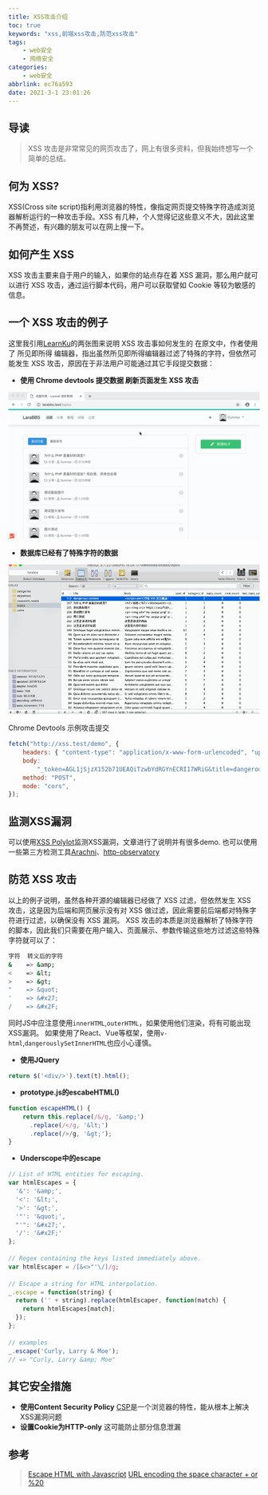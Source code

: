 ```yaml
---
title: XSS攻击介绍
toc: true
keywords: "xss,前端xss攻击,防范xss攻击"
tags:
    - web安全
    - 网络安全
categories:
    - web安全
abbrlink: ec76a593
date: 2021-3-1 23:01:26
---
```


## 导读

> XSS 攻击是非常常见的网页攻击了，网上有很多资料，但我始终想写一个简单的总结。

## 何为 XSS?

XSS(Cross site script)指利用浏览器的特性，像指定网页提交特殊字符造成浏览器解析运行的一种攻击手段。XSS 有几种，个人觉得记这些意义不大，因此这里不再赘述，有兴趣的朋友可以在网上搜一下。

## 如何产生 XSS

XSS 攻击主要来自于用户的输入，如果你的站点存在着 XSS 漏洞，那么用户就可以进行 XSS 攻击，通过运行脚本代码，用户可以获取譬如 Cookie 等较为敏感的信息。

## 一个 XSS 攻击的例子

这里我引用[LearnKu](https://learnku.com/)的两张图来说明 XSS 攻击事如何发生的
在原文中，作者使用了 所见即所得 编辑器，指出虽然所见即所得编辑器过滤了特殊的字符，但依然可能发生 XSS 攻击，原因在于非法用户可能通过其它手段提交数据：

-   **使用 Chrome devtools 提交数据 刷新页面发生 XSS 攻击**

![xss-demo-1](/static/img/posts/xss-demo1.gif)

<!-- more -->

-   **数据库已经有了特殊字符的数据**

![xss-demo-2](/static/img/posts/xss-demo2.gif)

Chrome Devtools 示例攻击提交

```javascript
fetch("http://xss.test/demo", {
    headers: { "content-type": "application/x-www-form-urlencoded", "upgrade-insecure-requests": "1" },
    body:
        "_token=AGL1jSjzX152b71UEAQiTzwbYdRGYnECRI17WRiG&title=dangerous%20content+&category_id=2&body=%3Cscript%3Ealert%28%27%E5%AD%98%E5%9C%A8%20XSS%20%E5%AE%89%E5%85%A8%E5%A8%81%E8%83%81%EF%BC%81%27%29%3C%2Fscript%3E",
    method: "POST",
    mode: "cors",
});
```

## 监测XSS漏洞
可以使用[XSS Polylot](https://github.com/0xsobky/HackVault/wiki/Unleashing-an-Ultimate-XSS-Polyglot)监测XSS漏洞，文章进行了说明并有很多demo.
也可以使用一些第三方检测工具[Arachni](https://github.com/Arachni/arachni)、[http-observatory](https://github.com/mozilla/http-observatory/)

## 防范 XSS 攻击

以上的例子说明，虽然各种开源的编辑器已经做了 XSS 过滤，但依然发生 XSS 攻击，这是因为后端和网页展示没有对 XSS 做过滤，因此需要前后端都对特殊字符进行过滤，以确保没有 XSS 漏洞。
XSS 攻击的本质是浏览器解析了特殊字符的脚本，因此我们只需要在用户输入、页面展示、参数传输这些地方过滤这些特殊字符就可以了：
```zsh
字符	转义后的字符
&	 => &amp;
<	 => &lt;
>	 => &gt;
"	 => &quot;
'	 => &#x27;
/	 => &#x2F;
```
同时JS中应注意使用`innerHTML`,`outerHTML`，如果使用他们渲染，将有可能出现XSS漏洞。  如果使用了React、Vue等框架，使用`v-html`,`dangerouslySetInnerHTML`也应小心谨慎。


- **使用JQuery**
```js
return $('<div/>').text(t).html();
```
- **prototype.js的escabeHTML()**
```js
function escapeHTML() {
    return this.replace(/&/g, '&amp;')
      .replace(/</g, '&lt;')
      .replace(/>/g, '&gt;');
}
```
- **Underscope中的escape**
```js
// List of HTML entities for escaping.
var htmlEscapes = {
  '&': '&amp;',
  '<': '&lt;',
  '>': '&gt;',
  '"': '&quot;',
  "'": '&#x27;',
  '/': '&#x2F;'
};

// Regex containing the keys listed immediately above.
var htmlEscaper = /[&<>"'\/]/g;

// Escape a string for HTML interpolation.
_.escape = function(string) {
  return ('' + string).replace(htmlEscaper, function(match) {
    return htmlEscapes[match];
  });
};

// examples
_.escape('Curly, Larry & Moe');
// => "Curly, Larry &amp; Moe"
```

## 其它安全措施
- **使用Content Security Policy**
[CSP](https://www.ruanyifeng.com/blog/2016/09/csp.html)是一个浏览器的特性，能从根本上解决XSS漏洞问题
- **设置Cookie为HTTP-only**
这可能防止部分信息泄漏

## 参考
> [Escape HTML with Javascript](https://coderwall.com/p/ostduq/escape-html-with-javascript)
> [URL encoding the space character + or %20](https://stackoverflow.com/questions/1634271/url-encoding-the-space-character-or-20)
